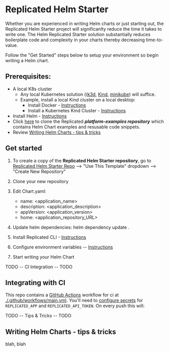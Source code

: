 Replicated Helm Starter
==================

Whether you are experienced in writing Helm charts or just starting out, the Replicated Helm Starter project will significanlty reduce the time it takes to write one. The Helm Replicated Starter solution substantially reduces boilerplate code and complexity in your charts thereby decreasing time-to-value.

Follow the "Get Started" steps below to setup your environment so begin writing a Helm chart.

## Prerequisites:
- A local K8s cluster
  - Any local Kubernetes solution (([k3d](https://k3d.io/), [Kind](https://kind.sigs.k8s.io/), [minikube](https://minikube.sigs.k8s.io/docs/)) will suffice.
  - Example, install a local Kind cluster on a local desktop:
    - Install Docker - [Instructions](https://docs.docker.com/get-docker/)
    - Install a Kubernetes Kind Cluster - [Instructions](https://kind.sigs.k8s.io/docs/user/quick-start/)
- Install Helm - [Instructions](https://helm.sh/docs/intro/install/)
- Click [here](https://github.com/replicatedhq/platform-examples) to clone the Replicated ***platform-examples repository*** which contains Helm Chart examples and resusable code snippets.
- Review [Writing Helm Charts - tips & tricks](#already-have-a-helm-chart)

## Get started

1. To create a copy of the **Replicated Helm Starter repository**, go to [Replicated Helm Starter Repo](https://github.com/replicatedhq/replicated-starter-helm) --> "Use This Template" dropdown --> "Create New Repository"
2. Clone your new repository
3. Edit Chart.yaml:
    - name:        <application_name>
    - description: <application_description>
    - appVersion:  <application_version>
    - home:        <application_repository_URL>
    
4. Update helm dependencies:  helm dependency update .

5. Install Replicated CLI - [Instructions](https://docs.replicated.com/reference/replicated-cli-installing#install-the-replicated-cli)

6. Configure environment variables -- [Instructions](https://docs.replicated.com/reference/replicated-cli-installing#set-environment-variables)

7. Start writing your Helm Chart


TODO -- CI Integration -- TODO
## Integrating with CI

This repo contains a [GitHub Actions](https://help.github.com/en/github/automating-your-workflow-with-github-actions/about-github-actions) workflow for ci at [./.github/workflows/main.yml](./.github/workflows/main.yml). You'll need to [configure secrets](https://help.github.com/en/github/automating-your-workflow-with-github-actions/virtual-environments-for-github-actions#creating-and-using-secrets-encrypted-variables) for `REPLICATED_APP` and `REPLICATED_API_TOKEN`. On every push this will:


TODO -- Tips & Tricks -- TODO
## Writing Helm Charts - tips & tricks
blah, blah
